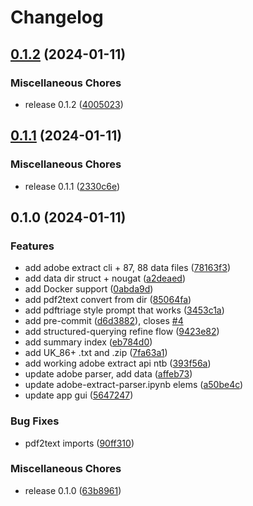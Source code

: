 # Changelog

## [0.1.2](https://github.com/dvdblk/hack4good-oecd/compare/v0.1.1...v0.1.2) (2024-01-11)


### Miscellaneous Chores

* release 0.1.2 ([4005023](https://github.com/dvdblk/hack4good-oecd/commit/4005023f01fd66aaf0d22ce4cf654b2bc8633235))

## [0.1.1](https://github.com/dvdblk/hack4good-oecd/compare/v0.1.0...v0.1.1) (2024-01-11)


### Miscellaneous Chores

* release 0.1.1 ([2330c6e](https://github.com/dvdblk/hack4good-oecd/commit/2330c6e3b3209f79b22cff08311435d3eeaf54ae))

## 0.1.0 (2024-01-11)


### Features

* add adobe extract cli + 87, 88 data files ([78163f3](https://github.com/dvdblk/hack4good-oecd/commit/78163f33a5e9d541994655ac595958535758dcfc))
* add data dir struct + nougat ([a2deaed](https://github.com/dvdblk/hack4good-oecd/commit/a2deaedf172c08b7f758f4f5d01317a906d97396))
* add Docker support ([0abda9d](https://github.com/dvdblk/hack4good-oecd/commit/0abda9df9e3006daf8e05e9e212d1713672c7b45))
* add pdf2text convert from dir ([85064fa](https://github.com/dvdblk/hack4good-oecd/commit/85064fa5bd0bec0ca874a480ed21a61402d37c62))
* add pdftriage style prompt that works ([3453c1a](https://github.com/dvdblk/hack4good-oecd/commit/3453c1ab22acf04e5d1f4eb49f0c1f1ec63252cd))
* add pre-commit ([d6d3882](https://github.com/dvdblk/hack4good-oecd/commit/d6d38825f23fb53c501661400b337313b0a71278)), closes [#4](https://github.com/dvdblk/hack4good-oecd/issues/4)
* add structured-querying refine flow ([9423e82](https://github.com/dvdblk/hack4good-oecd/commit/9423e82e56abc69921ff0d391f2f8a76a230bf65))
* add summary index ([eb784d0](https://github.com/dvdblk/hack4good-oecd/commit/eb784d05e99bb1ab333362bf668040c18c45feda))
* add UK_86+ .txt and .zip ([7fa63a1](https://github.com/dvdblk/hack4good-oecd/commit/7fa63a19ff0ce915338bad2ab621de431248330a))
* add working adobe extract api ntb ([393f56a](https://github.com/dvdblk/hack4good-oecd/commit/393f56af6ccfc4a7cf5aa18ec8dc032362a45fd7))
* update adobe parser, add data ([affeb73](https://github.com/dvdblk/hack4good-oecd/commit/affeb736d718cf641d5986ffa2c98a0f53d99112))
* update adobe-extract-parser.ipynb elems ([a50be4c](https://github.com/dvdblk/hack4good-oecd/commit/a50be4cade0e238d193d8c8e4cdd9a5a9a366ff7))
* update app gui ([5647247](https://github.com/dvdblk/hack4good-oecd/commit/5647247c413caa3d07231f869c892ceaf0b0b2d9))


### Bug Fixes

* pdf2text imports ([90ff310](https://github.com/dvdblk/hack4good-oecd/commit/90ff310e0e15f559e4f2be14818b02ec56a243e5))


### Miscellaneous Chores

* release 0.1.0 ([63b8961](https://github.com/dvdblk/hack4good-oecd/commit/63b8961e558767ecafc5aee30c20f39d0ebd26c3))
